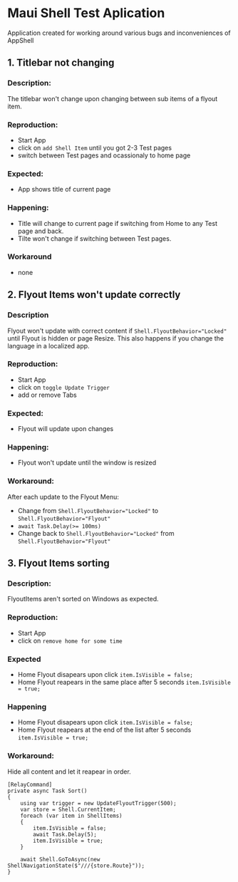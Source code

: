 # Maui Shell Test Aplication
Application created for working around various bugs and inconveniences of AppShell

## 1. Titlebar not changing
### Description:
The titlebar won't change upon changing between sub items of a flyout item.

### Reproduction:
- Start App
- click on `add Shell Item` until you got 2-3 Test pages
- switch between Test pages and ocassionaly to home page

### Expected:
- App shows title of current page

### Happening:
- Title will change to current page if switching from Home to any Test page and back.
- Tilte won't change if switching between Test pages.

### Workaround
- none

## 2. Flyout Items won't update correctly
### Description
Flyout won't update with correct content if `Shell.FlyoutBehavior="Locked"` until Flyout is hidden or page Resize. This also happens if you change the language in a localized app.

### Reproduction:
- Start App
- click on `toggle Update Trigger`
- add or remove Tabs

### Expected:
- Flyout will update upon changes

### Happening:
- Flyout won't update until the window is resized

### Workaround:
After each update to the Flyout Menu:

- Change from `Shell.FlyoutBehavior="Locked"` to `Shell.FlyoutBehavior="Flyout"`
- `await Task.Delay(>= 100ms)`
- Change back to `Shell.FlyoutBehavior="Locked"` from `Shell.FlyoutBehavior="Flyout"`

## 3. Flyout Items sorting
### Description:
FlyoutItems aren't sorted on Windows as expected.

### Reproduction:
- Start App
- click on `remove home for some time`

### Expected
- Home Flyout disapears upon click `item.IsVisible = false;`
- Home Flyout reapears in the same place after 5 seconds `item.IsVisible = true;`

### Happening
- Home Flyout disapears upon click `item.IsVisible = false;`
- Home Flyout reapears at the end of the list after 5 seconds `item.IsVisible = true;`

### Workaround:
Hide all content and let it reapear in order.
```
[RelayCommand]
private async Task Sort()
{
    using var trigger = new UpdateFlyoutTrigger(500);
    var store = Shell.CurrentItem;
    foreach (var item in ShellItems)
    {
        item.IsVisible = false;
        await Task.Delay(5);
        item.IsVisible = true;
    }

    await Shell.GoToAsync(new ShellNavigationState($"///{store.Route}"));
}
```